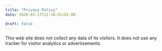 ```yaml
---
title: "Privacy Policy"
date: 2020-03-17T22:10:51+01:00

draft: false
---
```


This web site does not collect any data of its visitors. It does not use any tracker for visitor analytics or advertisements.